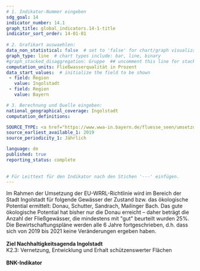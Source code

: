 ```yaml
---
# 1. Indikator-Nummer eingeben 
sdg_goal: 14 
indicator_number: 14.1
graph_title: global_indicators.14-1-title
indicator_sort_order: 14-01-01
 
# 2. Grafikart auswaehlen: 
data_non_statistical: false  # set to 'false' for chart/graph visualization 
graph_type: line  # chart types include: bar, line, binary 
#graph_stacked_disaggregation: Gruppe  ## uncomment this line for stacked bars. eplace 'Geschlecht' with the field of aggregation. 
computation_units: Fließwasserqualität in Prozent
data_start_values:  # initialize the field to be shown  
 - field: Region 
   value: Ingolstadt 
 - field: Region 
   value: Bayern 

# 3. Berechnung und Quelle eingeben: 
national_geographical_coverage: Ingolstadt 
computation_definitions: 

SOURCE_TYPE: <a href="https://www.wwa-in.bayern.de/fluesse_seen/umsetzungskonzepte_wrrl/index.htm">Wasserwirtschaftsamt Ingolstadt</a>  # data source  
source_earliest_available_1: 2019
source_periodicity_1: Jährlich

language: de   
published: true 
reporting_status: complete
 
 
# Für Leittext für den Indikator nach den Stichen '---' einfügen. 
---
```

Im Rahmen der Umsetzung der EU-WRRL-Richtlinie wird im Bereich der Stadt Ingolstadt für folgende Gewässer der Zustand bzw. das ökologische Potential ermittelt:
Donau, Schutter, Sandrach, Mailinger Bach. Das gute ökologische Potential hat bisher nur die Donau erreicht – daher beträgt die Anzahl der Fließgewässer, die mindestens mit "gut" beurteilt wurden 25%. Die Bewirtschaftungspläne werden alle 6 Jahre fortgeschrieben, d.h. dass sich von 2019 bis 2021 keine Veränderungen ergeben haben. <br>
<br>
<b>Ziel Nachhaltigkeitsagenda Ingolstadt</b><br>
K2.3: Vernetzung, Entwicklung und Erhalt schützenswerter Flächen<br>
<br>
<b>BNK-Indikator</b>
